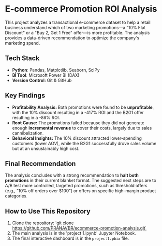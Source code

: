 # E-commerce Promotion ROI Analysis


This project analyzes a transactional e-commerce dataset to help a retail business understand which of two marketing promotions—a "10% Flat Discount" or a "Buy 2, Get 1 Free" offer—is more profitable. The analysis provides a data-driven recommendation to optimize the company's marketing spend.

## Tech Stack
- **Python:** Pandas, Matplotlib, Seaborn, SciPy
- **BI Tool:** Microsoft Power BI (DAX)
- **Version Control:** Git & GitHub

## Key Findings

* **Profitability Analysis:** Both promotions were found to be **unprofitable**, with the 10% discount resulting in a -417% ROI and the B2G1 offer resulting in a -86% ROI.
* **Root Cause:** The promotions failed because they did not generate enough **incremental revenue** to cover their costs, largely due to sales cannibalization.
* **Behavioral Insights:** The 10% discount attracted lower-spending customers (lower AOV), while the B2G1 successfully drove sales volume but at an unsustainably high cost.

## Final Recommendation

The analysis concludes with a strong recommendation to **halt both promotions** in their current blanket format. The suggested next steps are to A/B test more controlled, targeted promotions, such as threshold offers (e.g., "10% off orders over $100") or offers on specific high-margin product categories.

## How to Use This Repository

1.  Clone the repository: 'git clone https://github.com/PRANAVBR/ecommerce-promotion-analysis.git`
2.  The main analysis is in the 'project 1.ipynb' Jupyter Notebook.
3.  The final interactive dashboard is in the `project1.pbix` file.
